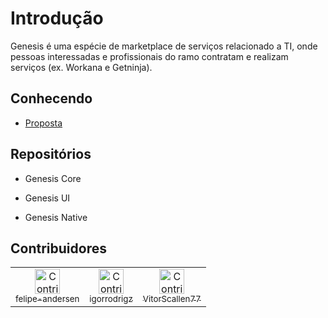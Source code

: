 # Introdução

Genesis é uma espécie de marketplace de serviços relacionado a TI, onde pessoas interessadas e profissionais do ramo contratam e realizam serviços (ex. Workana e Getninja).

## Conhecendo 

* [Proposta](https://github.com/felipe-andersen/GENESIS/blob/main/README.md 'README')

<!--

* Protótipo UI/UX

* Código de conduta ([CODE_OF_CONDUCT](https://github.com/felipe-andersen/GENESIS/blob/main/CODE_OF_CONDUCT.md 'CODE_OF_CONDUCT'))

* Licença ([LICENSE](https://github.com/felipe-andersen/GENESIS/blob/main/LICENSE.md 'LICENSE'))

-->

## Repositórios

* Genesis Core

* Genesis UI

* Genesis Native



## Contribuidores

<table>
  <tbody>
    <tr>
      <td  align="center">
        <a href="https://github.com/felipe-andersen">
          <img src="https://avatars.githubusercontent.com/u/78663459?v=4" alt="Contribuidor" width="40px">
          <br>
          <sub>felipe-andersen</sub>
        </a>
      </td>
      <td align="center">
        <a href="GitHub.com/igorrodrigz">
          <img src="https://avatars.githubusercontent.com/u/137235250?v=4" alt="Contribuidor" width="40px">
            <br>
          <sub>igorrodrigz</sub>
        </a>
      </td>
      <td align="center">
        <a href="https://github.com/VitorScallen77">
          <img src="https://avatars.githubusercontent.com/u/114079832?v=4" alt="Contribuidor" width="40px">
           <br>
          <sub>VitorScallen77</sub>
        </a>
      </td>
    </tr>
  </tbody>
</table>




